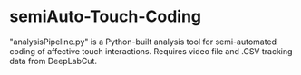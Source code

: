 # semiAuto-Touch-Coding
"analysisPipeline.py" is a Python-built analysis tool for semi-automated coding of affective touch interactions. Requires video file and .CSV tracking data from DeepLabCut.
